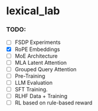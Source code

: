 # lexical_lab

### TODO:

- [ ] FSDP Experiments
- [x] RoPE Embeddings
- [ ] MoE Architecture
- [ ] MLA Latent Attention
- [ ] Grouped Query Attention
- [ ] Pre-Training
- [ ] LLM Evaluation
- [ ] SFT Training.
- [ ] RLHF Data + Training
- [ ] RL based on rule-based reward
